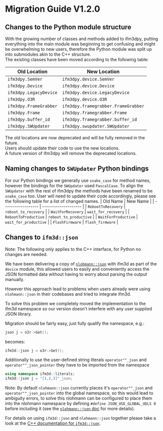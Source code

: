 # Migration Guide V1.2.0

## Changes to the Python module structure
With the growing number of classes and methods added to ifm3dpy, putting everything into the main module was beginning to get confusing and might be overwhelming to new users, therefore the Python module was split up into submodules akin to the C++ structure.  
The existing classes have been moved according to the following table:

| Old Location         | New Location                      |
| -------------------- | --------------------------------- | 
| `ifm3dpy.SemVer`       | `ifm3dpy.device.SemVer`             |
| `ifm3dpy.Device`       | `ifm3dpy.device.Device`             |
| `ifm3dpy.LegacyDevice` | `ifm3dpy.device.LegacyDevice`       |
| `ifm3dpy.O3R`          | `ifm3dpy.device.O3R`                |
| `ifm3dpy.FrameGrabber` | `ifm3dpy.framegrabber.FrameGrabber` |
| `ifm3dpy.Frame`        | `ifm3dpy.framegrabber.Frame`        |
| `ifm3dpy.buffer_id`    | `ifm3dpy.framegrabber.buffer_id`    |
| `ifm3dpy.SWUpdater`    | `ifm3dpy.swupdater.SWUpdater`       |

The old locations are now deprecated and will be fully removed in the future.  
Users should update their code to use the new locations.  
A future version of ifm3dpy will remove the deprecated locations.  

## Naming changes to `SWUpdater` Python bindings
For our Python bindings we generally use `snake_case` for method names, however the bindings for the `SWUpdater` used `PascalCase`. To align the `SWUpdater` with the rest of ifm3dpy the methods have been renamed to be `snake_case` too. 
User will need to update their code accordingly, please see the following table for a list of changed names.
| Old Name | New Name |
| ------------------ | -------------------- |
| `RebootToRecovery`   | `reboot_to_recovery`   |
| `WaitForRecovery`    | `wait_for_recovery`    |
| `RebootToProductive` | `reboot_to_productive` |
| `WaitForProductive`  | `wait_for_productive`  |
| `FlashFirmware`      | `flash_firmware`       |

## Changes to `ifm3d::json`
Note: The following only applies to the C++ interface, for Python no changes are needed.

We have been delivering a copy of [`nlohmann::json`](https://github.com/nlohmann/json) with ifm3d as part of the `device` module, this allowed users to easily and conveniently access the JSON formatted data without having to worry about parsing the output manually. 

However this approach lead to problems when users already were using `nlohmann::json` in their codebases and tried to integrate ifm3d.

To solve this problem we completely moved the implementation to the ifm3d namespace so our version doesn't interfere with any user supplied JSON library. 

Migration should be fairly easy, just fully qualify the namespace, e.g.:
```C++
json j = o3r->Get();
```
becomes:
```C++
ifm3d::json j = o3r->Get();
```

Additionally to use the user-defined string literals `operator""_json` and `operator""_json_pointer` they have to be imported from the namespace

```C++
using namespace ifm3d::literals;
ifm3d::json j = "[1,2,3]"_json;
```

Note: By default `nlohmann::json` currently places it's `operator""_json` and `operator""_json_pointer` into the global namespace, so this would lead to ambiguity errors, to solve this nlohmann can be configured to place them into the nlohmann namespace by defining `#define JSON_USE_GLOBAL_UDLS 0` before including it (see the [`nlohmann::json` doc](https://json.nlohmann.me/api/macros/json_use_global_udls/) for more details).


For details on using `ifm3d::json` and `nlohmann::json` together please take a look at the [C++ documentation for `ifm3d::json`](relurl:../../cpp_api/classifm3d_1_1json.html). 
